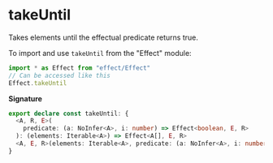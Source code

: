 # takeUntil

Takes elements until the effectual predicate returns true.

To import and use `takeUntil` from the "Effect" module:

```ts
import * as Effect from "effect/Effect"
// Can be accessed like this
Effect.takeUntil
```

**Signature**

```ts
export declare const takeUntil: {
  <A, R, E>(
    predicate: (a: NoInfer<A>, i: number) => Effect<boolean, E, R>
  ): (elements: Iterable<A>) => Effect<A[], E, R>
  <A, E, R>(elements: Iterable<A>, predicate: (a: NoInfer<A>, i: number) => Effect<boolean, E, R>): Effect<A[], E, R>
}
```
